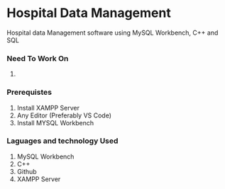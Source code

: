 <h1>Hospital Data Management</h1>

Hospital data Management software using MySQL Workbench, C++ and SQL

<h3>Need To Work On</h3>

1. 

<h3>Prerequistes</h3>

1. Install XAMPP Server
2. Any Editor (Preferably VS Code)
3. Install MYSQL Workbench

<h3>Laguages and technology Used</h3>

1. MySQL Workbench
2. C++
3. Github
4. XAMPP Server


